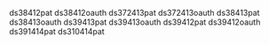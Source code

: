ds38412pat
ds38412oauth
ds372413pat
ds372413oauth
ds38413pat
ds38413oauth
ds39413pat
ds39413oauth
ds39412pat
ds39412oauth
ds391414pat
ds310414pat